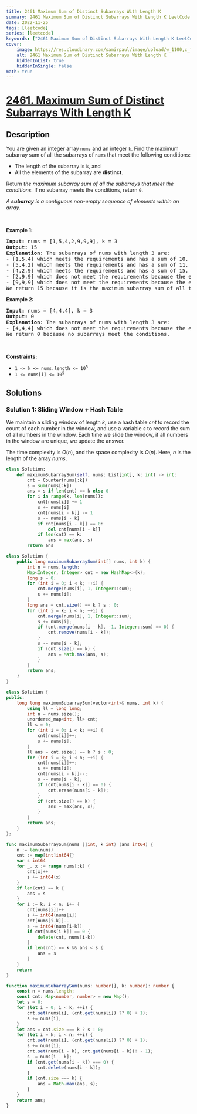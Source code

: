 ```yaml
---
title: 2461 Maximum Sum of Distinct Subarrays With Length K
summary: 2461 Maximum Sum of Distinct Subarrays With Length K LeetCode Solution Explained
date: 2022-11-25
tags: [leetcode]
series: [leetcode]
keywords: ["2461 Maximum Sum of Distinct Subarrays With Length K LeetCode Solution Explained in all languages", "2461 Maximum Sum of Distinct Subarrays With Length K", "LeetCode", "leetcode solution in Python3 C++ Java Go PHP Ruby Swift TypeScript Rust C# JavaScript C", "GeeksforGeeks", "InterviewBit", "Coding Ninjas", "HackerRank", "HackerEarth", "CodeChef", "TopCoder", "AlgoExpert", "freeCodeCamp", "Codeforces", "GitHub", "AtCoder", "Samir Paul"]
cover:
    image: https://res.cloudinary.com/samirpaul/image/upload/w_1100,c_fit,co_rgb:FFFFFF,l_text:Arial_75_bold:2461 Maximum Sum of Distinct Subarrays With Length K - Solution Explained/problem-solving.webp
    alt: 2461 Maximum Sum of Distinct Subarrays With Length K
    hiddenInList: true
    hiddenInSingle: false
math: true
---
```



# [2461. Maximum Sum of Distinct Subarrays With Length K](https://leetcode.com/problems/maximum-sum-of-distinct-subarrays-with-length-k)


## Description

<p>You are given an integer array <code>nums</code> and an integer <code>k</code>. Find the maximum subarray sum of all the subarrays of <code>nums</code> that meet the following conditions:</p>

<ul>
	<li>The length of the subarray is <code>k</code>, and</li>
	<li>All the elements of the subarray are <strong>distinct</strong>.</li>
</ul>

<p>Return <em>the maximum subarray sum of all the subarrays that meet the conditions</em><em>.</em> If no subarray meets the conditions, return <code>0</code>.</p>

<p><em>A <strong>subarray</strong> is a contiguous non-empty sequence of elements within an array.</em></p>

<p>&nbsp;</p>
<p><strong class="example">Example 1:</strong></p>

<pre>
<strong>Input:</strong> nums = [1,5,4,2,9,9,9], k = 3
<strong>Output:</strong> 15
<strong>Explanation:</strong> The subarrays of nums with length 3 are:
- [1,5,4] which meets the requirements and has a sum of 10.
- [5,4,2] which meets the requirements and has a sum of 11.
- [4,2,9] which meets the requirements and has a sum of 15.
- [2,9,9] which does not meet the requirements because the element 9 is repeated.
- [9,9,9] which does not meet the requirements because the element 9 is repeated.
We return 15 because it is the maximum subarray sum of all the subarrays that meet the conditions
</pre>

<p><strong class="example">Example 2:</strong></p>

<pre>
<strong>Input:</strong> nums = [4,4,4], k = 3
<strong>Output:</strong> 0
<strong>Explanation:</strong> The subarrays of nums with length 3 are:
- [4,4,4] which does not meet the requirements because the element 4 is repeated.
We return 0 because no subarrays meet the conditions.
</pre>

<p>&nbsp;</p>
<p><strong>Constraints:</strong></p>

<ul>
	<li><code>1 &lt;= k &lt;= nums.length &lt;= 10<sup>5</sup></code></li>
	<li><code>1 &lt;= nums[i] &lt;= 10<sup>5</sup></code></li>
</ul>

## Solutions

### Solution 1: Sliding Window + Hash Table

We maintain a sliding window of length $k$, use a hash table $cnt$ to record the count of each number in the window, and use a variable $s$ to record the sum of all numbers in the window. Each time we slide the window, if all numbers in the window are unique, we update the answer.

The time complexity is $O(n)$, and the space complexity is $O(n)$. Here, $n$ is the length of the array $nums$.

<!-- tabs:start -->

```python
class Solution:
    def maximumSubarraySum(self, nums: List[int], k: int) -> int:
        cnt = Counter(nums[:k])
        s = sum(nums[:k])
        ans = s if len(cnt) == k else 0
        for i in range(k, len(nums)):
            cnt[nums[i]] += 1
            s += nums[i]
            cnt[nums[i - k]] -= 1
            s -= nums[i - k]
            if cnt[nums[i - k]] == 0:
                del cnt[nums[i - k]]
            if len(cnt) == k:
                ans = max(ans, s)
        return ans
```

```java
class Solution {
    public long maximumSubarraySum(int[] nums, int k) {
        int n = nums.length;
        Map<Integer, Integer> cnt = new HashMap<>(k);
        long s = 0;
        for (int i = 0; i < k; ++i) {
            cnt.merge(nums[i], 1, Integer::sum);
            s += nums[i];
        }
        long ans = cnt.size() == k ? s : 0;
        for (int i = k; i < n; ++i) {
            cnt.merge(nums[i], 1, Integer::sum);
            s += nums[i];
            if (cnt.merge(nums[i - k], -1, Integer::sum) == 0) {
                cnt.remove(nums[i - k]);
            }
            s -= nums[i - k];
            if (cnt.size() == k) {
                ans = Math.max(ans, s);
            }
        }
        return ans;
    }
}
```

```cpp
class Solution {
public:
    long long maximumSubarraySum(vector<int>& nums, int k) {
        using ll = long long;
        int n = nums.size();
        unordered_map<int, ll> cnt;
        ll s = 0;
        for (int i = 0; i < k; ++i) {
            cnt[nums[i]]++;
            s += nums[i];
        }
        ll ans = cnt.size() == k ? s : 0;
        for (int i = k; i < n; ++i) {
            cnt[nums[i]]++;
            s += nums[i];
            cnt[nums[i - k]]--;
            s -= nums[i - k];
            if (cnt[nums[i - k]] == 0) {
                cnt.erase(nums[i - k]);
            }
            if (cnt.size() == k) {
                ans = max(ans, s);
            }
        }
        return ans;
    }
};
```

```go
func maximumSubarraySum(nums []int, k int) (ans int64) {
	n := len(nums)
	cnt := map[int]int64{}
	var s int64
	for _, x := range nums[:k] {
		cnt[x]++
		s += int64(x)
	}
	if len(cnt) == k {
		ans = s
	}
	for i := k; i < n; i++ {
		cnt[nums[i]]++
		s += int64(nums[i])
		cnt[nums[i-k]]--
		s -= int64(nums[i-k])
		if cnt[nums[i-k]] == 0 {
			delete(cnt, nums[i-k])
		}
		if len(cnt) == k && ans < s {
			ans = s
		}
	}
	return
}
```

```ts
function maximumSubarraySum(nums: number[], k: number): number {
    const n = nums.length;
    const cnt: Map<number, number> = new Map();
    let s = 0;
    for (let i = 0; i < k; ++i) {
        cnt.set(nums[i], (cnt.get(nums[i]) ?? 0) + 1);
        s += nums[i];
    }
    let ans = cnt.size === k ? s : 0;
    for (let i = k; i < n; ++i) {
        cnt.set(nums[i], (cnt.get(nums[i]) ?? 0) + 1);
        s += nums[i];
        cnt.set(nums[i - k], cnt.get(nums[i - k])! - 1);
        s -= nums[i - k];
        if (cnt.get(nums[i - k]) === 0) {
            cnt.delete(nums[i - k]);
        }
        if (cnt.size === k) {
            ans = Math.max(ans, s);
        }
    }
    return ans;
}
```

<!-- tabs:end -->

<!-- end -->
